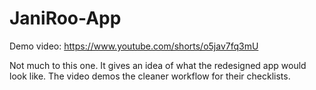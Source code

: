 # JaniRoo-App

Demo video: https://www.youtube.com/shorts/o5jav7fq3mU

Not much to this one. It gives an idea of what the redesigned app would look like. The video demos the cleaner workflow for their checklists. 
